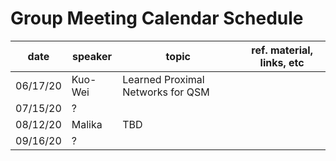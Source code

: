 # Group Meeting Calendar Schedule

| date  | speaker  | topic  | ref. material, links, etc  | 
|---|---|---|---|
| 06/17/20  | Kuo-Wei  | Learned Proximal Networks for QSM  |   |
| 07/15/20  |  ? |   |   |
| 08/12/20  | Malika |  TBD |   |
| 09/16/20  |  ? |   |   |
